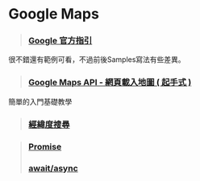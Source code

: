 # Google Maps

>### [Google 官方指引](https://developers.google.com/maps/documentation/javascript/tutorial)
很不錯還有範例可看，不過前後Samples寫法有些差異。

>### [Google Maps API - 網頁載入地圖 ( 起手式 )](https://www.oxxostudio.tw/articles/201707/google-maps-1.html)
簡單的入門基礎教學

>### [經緯度搜尋](https://maps.googleapis.com/maps/api/geocode/json?key=輸入你的鑰匙&language=zh-TW&address=台北)

>### [Promise](https://wcc723.github.io/javascript/2017/12/29/javascript-proimse/)
>### [await/async](https://wcc723.github.io/javascript/2017/12/30/javascript-async-await/)
